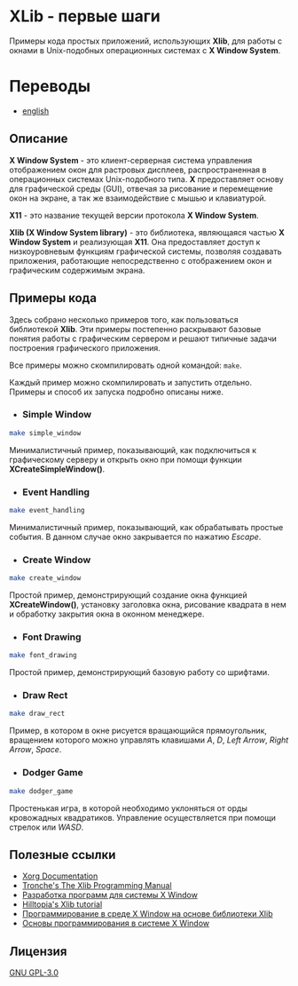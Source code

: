 # XLib - первые шаги

Примеры кода простых приложений, использующих **Xlib**, для работы с окнами в Unix-подобных операционных системах с **X Window System**.


# Переводы

* [english](https://github.com/smysloff/xlib-examples/blob/master/README.md)


## Описание

**X Window System** - это клиент-серверная система управления отображением окон для растровых дисплеев, распространенная в операционных системах Unix-подобного типа. **X** предоставляет основу для графической среды (GUI), отвечая за рисование и перемещение окон на экране, а так же взаимодействие с мышью и клавиатурой.

**X11** - это название текущей версии протокола **X Window System**.

**Xlib (X Window System library)** - это библиотека, являющаяся частью **X Window System** и реализующая **X11**. Она предоставляет доступ к низкоуровневым функциям графической системы, позволяя создавать приложения, работающие непосредственно с отображением окон и графическим содержимым экрана.


## Примеры кода

Здесь собрано несколько примеров того, как пользоваться библиотекой **Xlib**. Эти примеры постепенно раскрывают базовые понятия работы с графическим сервером и решают типичные задачи построения графического приложения.

Все примеры можно скомпилировать одной командой: `make`.

Каждый пример можно скомпилировать и запустить отдельно. Примеры и способ их запуска подробно описаны ниже.


* ### Simple Window

```sh
make simple_window
```

Минималистичный пример, показывающий, как подключиться к графическому серверу и открыть окно при помощи функции **XCreateSimpleWindow()**.


* ### Event Handling

```sh
make event_handling
```

Минималистичный пример, показывающий, как обрабатывать простые события. В данном случае окно закрывается по нажатию *Escape*.


* ### Create Window

```sh
make create_window
```

Простой пример, демонстрирующий создание окна функцией **XCreateWindow()**, установку заголовка окна, рисование квадрата в нем и обработку закрытия окна в оконном менеджере.


* ### Font Drawing

```sh
make font_drawing
```

Простой пример, демонстрирующий базовую работу со шрифтами.


* ### Draw Rect

```sh
make draw_rect
```

Пример, в котором в окне рисуется вращающийся прямоугольник, вращением которого можно управлять клавишами *A*, *D*, *Left Arrow*, *Right Arrow*, *Space*.


* ### Dodger Game

```sh
make dodger_game
```

Простенькая игра, в которой необходимо уклоняться от орды кровожадных квадратиков. Управление осуществляется при помощи стрелок или *WASD*.


## Полезные ссылки
* [Xorg Documentation](https://www.x.org/releases/current/doc/index.html)
* [Tronche's The Xlib Programming Manual](https://tronche.com/gui/x/xlib/)
* [Разработка программ для системы X Window](http://www.asvcorp.ru/tech/linux/xwinprg/index.html)
* [Hilltopia's Xlib tutorial](http://xopendisplay.hilltopia.ca/2009/Jan/Xlib-tutorial-part-1----Beginnings.html)
* [Программирование в среде X Window на основе библиотеки Xlib](https://dfe.petrsu.ru/koi/posob/X/index.html)
* [Основы программирования в системе X Window](https://www.opennet.ru/docs/RUS/xtoolkit/x-2.html)


## Лицензия

[GNU GPL-3.0](https://raw.githubusercontent.com/smysloff/xlib-examples/master/LICENSE)
